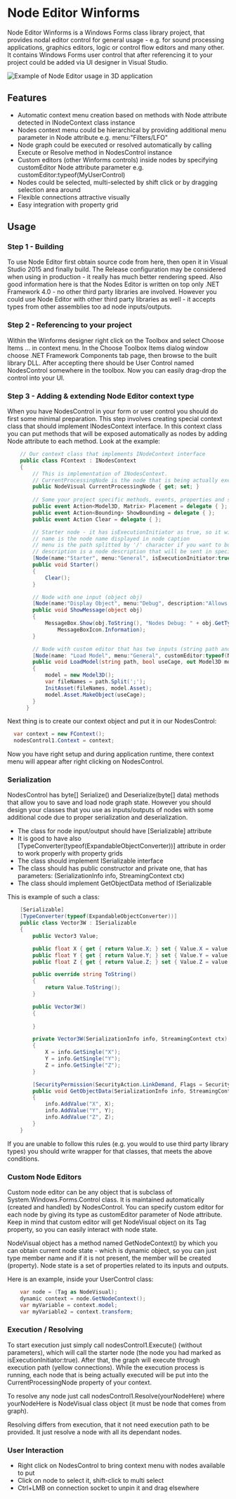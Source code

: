 Node Editor Winforms
=======

Node Editor Winforms is a Windows Forms class library project, that provides nodal editor control for general usage - e.g. for sound processing applications, graphics editors, logic or control flow editors and many other. It contains Windows Forms user control that after referencing it to your project could be added via UI designer in Visual Studio.

![Example of Node Editor usage in 3D application](http://i.imgur.com/GDJG8pf.png)

## Features

* Automatic context menu creation based on methods with Node attribute detected in INodeContext class instance
* Nodes context menu could be hierarchical by providing additional menu parameter in Node attribute e.g. menu:"Filters/LFO"
* Node graph could be executed or resolved automatically by calling Execute or Resolve method in NodesControl instance
* Custom editors (other Winforms controls) inside nodes by specifying customEditor Node attribute parameter e.g. customEditor:typeof(MyUserControl)
* Nodes could be selected, multi-selected by shift click or by dragging selection area around
* Flexible connections attractive visually
* Easy integration with property grid

## Usage

### Step 1 - Building

To use Node Editor first obtain source code from here, then open it in Visual Studio 2015 and finally build. The Release configuration may be considered when using in production - it really has much better rendering speed. Also good information here is that the Nodes Editor is written on top only .NET Framework 4.0 - no other third party libraries are involved. However you could use Node Editor with other third party libraries as well - it accepts types from other assemblies too ad node inputs/outputs.

### Step 2 - Referencing to your project

Within the Winforms designer right click on the Toolbox and select Choose Items ... in context menu. In the Choose Toolbox Items dialog window choose .NET Framework Components tab page, then browse to the built library DLL. After accepting there should be User Control named NodesControl somewhere in the toolbox. Now you can easily drag-drop the control into your UI.

### Step 3 - Adding & extending Node Editor context type

When you have NodesControl in your form or user control you should do first some minimal preparation. This step involves creating special context class that should implement INodesContext interface. In this context class you can put methods that will be exposed automatically as nodes by adding Node attribute to each method. Look at the example:

```cs
    // Our context class that implements INodeContext interface
    public class FContext : INodesContext
    {
        // This is implementation of INodesContext.
        // CurrentProcessingNode is the node that is being actually executed.
        public NodeVisual CurrentProcessingNode { get; set; }
        
        // Some your project specific methods, events, properties and so on
        public event Action<Model3D, Matrix> Placement = delegate { };
        public event Action<Bounding> ShowBounding = delegate { }; 
        public event Action Clear = delegate { };

        // Starter node - it has isExecutionInitiator as true, so it will have one execution path output
        // name is the node name displayed in node caption
        // menu is the path splitted by '/' character if you want to build hierarchical menu
        // description is a node description that will be sent in special event at some situations
        [Node(name:"Starter", menu:"General", isExecutionInitiator:true, description:"Node from which processing begins.")]
        public void Starter()
        {
            Clear();
        }

        // Node with one input (object obj)
        [Node(name:"Display Object", menu:"Debug", description:"Allows to show any output in popup message box.")]
        public void ShowMessage(object obj)
        {
            MessageBox.Show(obj.ToString(), "Nodes Debug: " + obj.GetType().Name, MessageBoxButtons.OK,
                MessageBoxIcon.Information);
        }

        // Node with custom editor that has two inputs (string path and bool useCage) and one output socket (out Model3D model)
        [Node(name: "Load Model", menu:"General", customEditor:typeof(NELoadModel3D), description:"Node that loads 3D model from disk and also textures together.")]
        public void LoadModel(string path, bool useCage, out Model3D model)
        {
            model = new Model3D();
            var fileNames = path.Split(';');
            InitAsset(fileNames, model.Asset);
            model.Asset.MakeObject(useCage);
        }
      }
```

Next thing is to create our context object and put it in our NodesControl:

```cs
  var context = new FContext();
  nodesControl1.Context = context;
```

Now you have right setup and during application runtime, there context menu will appear after right clicking on NodesControl.

### Serialization

NodesControl has byte[] Serialize() and Deserialize(byte[] data) methods that allow you to save and load node graph state. However you should design your classes that you use as inputs/outputs of nodes with some additional code due to proper serialization and deserialization.

* The class for node input/output should have [Serializable] attribute
* It is good to have also  [TypeConverter(typeof(ExpandableObjectConverter))] attribute in order to work properly with property grids
* The class should implement ISerializable interface
* The class should has public constructor and private one, that has parameters: (SerializationInfo info, StreamingContext ctx)
* The class should implement GetObjectData method of ISerializable

This is example of such a class:

```cs
    [Serializable]
    [TypeConverter(typeof(ExpandableObjectConverter))]
    public class Vector3W : ISerializable
    {
        public Vector3 Value;

        public float X { get { return Value.X; } set { Value.X = value; } }
        public float Y { get { return Value.Y; } set { Value.Y = value; } }
        public float Z { get { return Value.Z; } set { Value.Z = value; } }

        public override string ToString()
        {
            return Value.ToString();
        }

        public Vector3W()
        {
            
        }

        private Vector3W(SerializationInfo info, StreamingContext ctx)
        {
            X = info.GetSingle("X");
            Y = info.GetSingle("Y");
            Z = info.GetSingle("Z");
        }

        [SecurityPermission(SecurityAction.LinkDemand, Flags = SecurityPermissionFlag.SerializationFormatter)]
        public void GetObjectData(SerializationInfo info, StreamingContext context)
        {
            info.AddValue("X", X);
            info.AddValue("Y", Y);
            info.AddValue("Z", Z);
        }
    }
```

If you are unable to follow this rules (e.g. you would to use third party library types) you should write wrapper for that classes, that meets the above conditions.

### Custom Node Editors

Custom node editor can be any object that is subclass of System.Windows.Forms.Control class. It is maintained automatically (created and handled) by NodesControl. You can specify custom editor for each node by giving its type as customEditor parameter of Node attribute. Keep in mind that custom editor will get NodeVisual object on its Tag property, so you can easily interact with node state.

NodeVisual object has a method named GetNodeContext() by which you can obtain current node state - which is dynamic object, so you can just type member name and if it is not present, the member will be created (property). Node state is a set of properties related to its inputs and outputs.

Here is an example, inside your UserControl class:

```cs
    var node = (Tag as NodeVisual);
    dynamic context = node.GetNodeContext();
    var myVariable = context.model;
    var myVariable2 = context.transform;
```

### Execution / Resolving

To start execution just simply call nodesControl1.Execute() (without parameters), which will call the starter node (the node you had marked as isExecutionInitiator:true). After that, the graph will execute through execution path (yellow connections). While the execution process is running, each node that is being actually executed will be put into the CurrentProcessingNode property of your context.

To resolve any node just call nodesControl1.Resolve(yourNodeHere) where yourNodeHere is NodeVisual class object (it must be node that comes from graph). 

Resolving differs from execution, that it not need execution path to be provided. It just resolve a node with all its dependant nodes.


### User Interaction

* Right click on NodesControl to bring context menu with nodes available to put
* Click on node to select it, shift-click to multi select
* Ctrl+LMB on connection socket to unpin it and drag elsewhere
